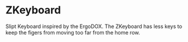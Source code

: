 ZKeyboard
=========

Slipt Keyboard inspired by the ErgoDOX. The ZKeyboard has less keys to keep the figers from moving too far from the home row.

